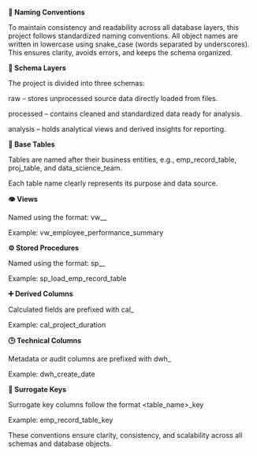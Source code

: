 **🧩 Naming Conventions**

To maintain consistency and readability across all database layers, this project follows standardized naming conventions. All object names are written in lowercase using snake_case (words separated by underscores).
This ensures clarity, avoids errors, and keeps the schema organized.

**📂 Schema Layers**

The project is divided into three schemas:

raw – stores unprocessed source data directly loaded from files.

processed – contains cleaned and standardized data ready for analysis.

analysis – holds analytical views and derived insights for reporting.

**🧱 Base Tables**

Tables are named after their business entities, e.g., emp_record_table, proj_table, and data_science_team.

Each table name clearly represents its purpose and data source.

**👁️ Views**

Named using the format: vw_<entity>_<purpose>

Example: vw_employee_performance_summary

**⚙️ Stored Procedures**

Named using the format: sp_<action>_<entity>

Example: sp_load_emp_record_table

**➕ Derived Columns**

Calculated fields are prefixed with cal_

Example: cal_project_duration

**🕒 Technical Columns**

Metadata or audit columns are prefixed with dwh_

Example: dwh_create_date

**🔑 Surrogate Keys**

Surrogate key columns follow the format <table_name>_key

Example: emp_record_table_key

These conventions ensure clarity, consistency, and scalability across all schemas and database objects.
